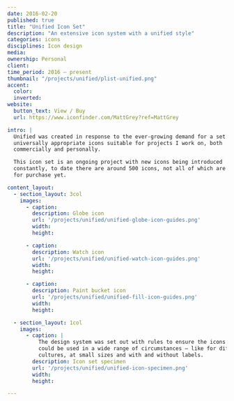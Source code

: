 ```yaml
---
date: 2016-02-20
published: true
title: "Unified Icon Set"
description: "An extensive icon system with a unified style"
categories: icons
disciplines: Icon design
media:
ownership: Personal
client:
time_period: 2016 – present
thumbnail: "/projects/unified/plist-unified.png"
accent:
  color:
  inverted:
website:
  button_text: View / Buy
  url: https://www.iconfinder.com/MattGrey?ref=MattGrey

intro: |
  Unified was created in response to the ever-growing demand for a set of
  universally appropriate icons suitable for projects I work on, both
  commercially and personally.

  This icon set is an ongoing project with new icons being introduced
  constantly, to date there are around 500 icons, not all of which are available
  for purchase yet.

content_layout:
  - section_layout: 3col
    images:
      - caption:
        description: Globe icon
        url: '/projects/unified/unified-globe-icon-guides.png'
        width:
        height:

      - caption:
        description: Watch icon
        url: '/projects/unified/unified-watch-icon-guides.png'
        width:
        height:

      - caption:
        description: Paint bucket icon
        url: '/projects/unified/unified-fill-icon-guides.png'
        width:
        height:

  - section_layout: 1col
    images:
      - caption: |
          The design system was set out with rules to ensure the icons
          could be used in a wide range of circumstances — like for different
          cultures, at small sizes and with and without labels.
        description: Icon set specimen
        url: '/projects/unified/unified-icon-specimen.png'
        width:
        height:

---
```

